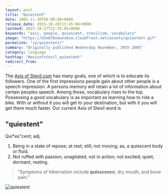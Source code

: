 ```yaml
---
layout: post
title: "Quiestent"
date: 2005-11-30T06:00:00+0000
release_date: 2015-10-26T13:45:04+0000
lastmod: 2015-10-27T22:35:05+0000
keywords: "axis, people, quiescent, stevilcom, vocabulary"
image: "https://d3e878vmunx8cm.cloudfront.net/assets/quiestent.gif"
permalink: "/p/quiestent/"
summary: "Originally published Wednesday November, 30th 2005"
category: language
hashtag: "#axisofstevil_quiestent"
redirect_from:
---
```


[id_1]: https://d3e878vmunx8cm.cloudfront.net/assets/quiestent.gif "quiestent"
The [Axis of Stevil.com](/ "Axis of Stevil.com") has many goals, one of which is to educate its followers. One of the first impressions people gain about other people is a speech impression. A persons memory will retain a lot of information about certain peoples speech. Among those, vocabulary rises to the top. Possessing a good vocabulary is as important as learning how to ride a bike. With or without it you will get to your destination, but with it you will get there much faster. Our current Axis of Stevil word is

## "quiestent" ##

Qui*es"cent; adj.

1. Being in a state of repose; at rest; still; not moving; as, a quiescent body or fluid.
2. Not ruffed with passion; unagitated; not in action; not excited; quiet; dormant; resting.
 
> "Symptoms of hibernation include ***quiescence***, dry mouth, and bone pain."

![quiestent][id_1]
